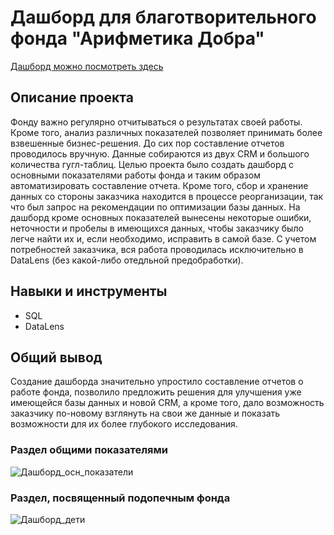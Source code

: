 # Дашборд для благотворительного фонда "Арифметика Добра"
[Дашборд можно посмотреть здесь](https://datalens.yandex/00d5fgob95kmp)
## Описание проекта
Фонду важно регулярно отчитываться о результатах своей работы. Кроме того, анализ различных показателей позволяет принимать более взвешенные бизнес-решения. 
До сих пор составление отчетов проводилось вручную. Данные собираются из двух CRM и большого количества гугл-таблиц. 
Целью проекта было создать дашборд с основными показателями работы фонда и таким образом автоматизировать составление отчета. 
Кроме того, сбор и хранение данных со стороны заказчика находится в процессе реорганизации, так что был запрос на рекомендации по оптимизации базы данных. 
На дашборд кроме основных показателей вынесены некоторые ошибки, неточности и пробелы в имеющихся данных, чтобы заказчику было легче найти их и, если необходимо, исправить в самой базе.
С учетом потребностей заказчика, вся работа проводилась исключительно в DataLens (без какой-либо отедльной предобработки).
## Навыки и инструменты
- SQL
- DataLens
## Общий вывод
Создание дашборда значительно упростило составление отчетов о работе фонда, позволило предложить решения для улучшения уже имеющейся базы данных и новой CRM, 
а кроме того, дало возможность заказчику по-новому взглянуть на свои же данные и показать возможности для их более глубокого исследования.
### Раздел  общими показателями
![Дашборд_осн_показатели](https://github.com/alisromanna/Study_projects/assets/120556506/43dff1f5-103b-4195-bbbc-a4c4acba4156)

### Раздел, посвященный подопечным фонда
![Дашборд_дети](https://github.com/alisromanna/Study_projects/assets/120556506/10285240-5236-426e-abad-0c2c57cf202b)

